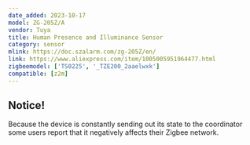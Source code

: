 ```yaml
---
date_added: 2023-10-17
model: ZG-205Z/A
vendor: Tuya
title: Human Presence and Illuminance Sensor
category: sensor
mlink: https://doc.szalarm.com/zg-205Z/en/
link: https://www.aliexpress.com/item/1005005951964477.html
zigbeemodel: ['TS0225', '_TZE200_2aaelwxk']
compatible: [z2m]
---
```


## Notice!

Because the device is constantly sending out its state to the coordinator some users report that it negatively affects their Zigbee network.